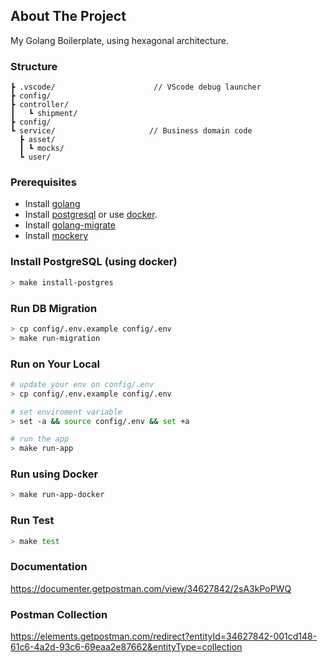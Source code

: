 <!-- ABOUT THE PROJECT -->
## About The Project
My Golang Boilerplate, using hexagonal architecture.

### Structure

```
┣ .vscode/                      // VScode debug launcher
┣ config/
┣ controller/
┃   ┗ shipment/
┣ config/
┗ service/                     // Business domain code
  ┣ asset/
  ┃ ┗ mocks/
  ┗ user/
```



### Prerequisites
- Install [golang](https://golang.org/doc/install)
- Install [postgresql](https://www.postgresql.org/download/) or use [docker](https://hub.docker.com/_/postgres).
- Install [golang-migrate](https://github.com/golang-migrate/migrate/tree/master/cmd/migrate#installation)
- Install [mockery](https://vektra.github.io/mockery/latest/installation/)

### Install PostgreSQL (using docker)
```bash
> make install-postgres
```


### Run DB Migration

```bash
> cp config/.env.example config/.env
> make run-migration 
```

### Run on Your Local

```bash
# update your env on config/.env
> cp config/.env.example config/.env

# set enviroment variable 
> set -a && source config/.env && set +a

# run the app
> make run-app
```

### Run using Docker
```bash
> make run-app-docker
```

### Run Test
```bash
> make test
```

### Documentation
https://documenter.getpostman.com/view/34627842/2sA3kPoPWQ

### Postman Collection
https://elements.getpostman.com/redirect?entityId=34627842-001cd148-61c6-4a2d-93c6-69eaa2e87662&entityType=collection
